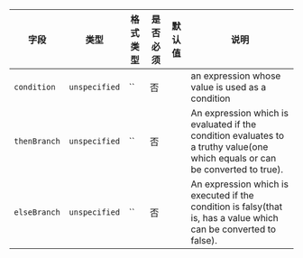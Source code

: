 | 字段 | 类型 | 格式类型 | 是否必须 | 默认值 | 说明 |
|---|---|---|---|---|---|
| `condition` | `unspecified` | `` | 否 |  | an expression whose value is used as a condition |
| `thenBranch` | `unspecified` | `` | 否 |  | An expression which is evaluated if the condition evaluates to a truthy value(one which equals or can be converted to true). |
| `elseBranch` | `unspecified` | `` | 否 |  | An expression which is executed if the condition is falsy(that is, has a value which can be converted to false). |
